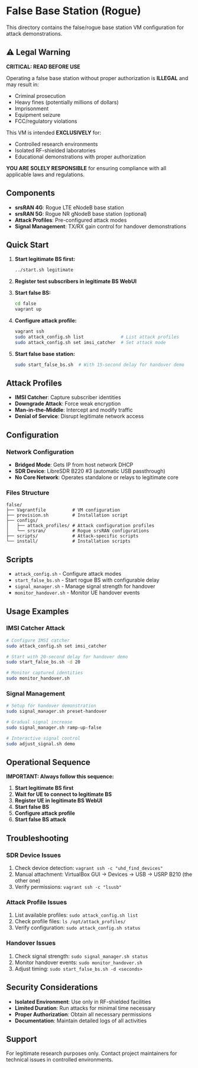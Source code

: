 # False Base Station (Rogue)

This directory contains the false/rogue base station VM configuration for attack demonstrations.

## ⚠️ Legal Warning

**CRITICAL: READ BEFORE USE**

Operating a false base station without proper authorization is **ILLEGAL** and may result in:

- Criminal prosecution
- Heavy fines (potentially millions of dollars)
- Imprisonment
- Equipment seizure
- FCC/regulatory violations

This VM is intended **EXCLUSIVELY** for:
- Controlled research environments
- Isolated RF-shielded laboratories
- Educational demonstrations with proper authorization

**YOU ARE SOLELY RESPONSIBLE** for ensuring compliance with all applicable laws and regulations.

## Components

- **srsRAN 4G**: Rogue LTE eNodeB base station
- **srsRAN 5G**: Rogue NR gNodeB base station (optional)
- **Attack Profiles**: Pre-configured attack modes
- **Signal Management**: TX/RX gain control for handover demonstrations

## Quick Start

1. **Start legitimate BS first:**
   ```bash
   ../start.sh legitimate
   ```

2. **Register test subscribers in legitimate BS WebUI**

3. **Start false BS:**
   ```bash
   cd false
   vagrant up
   ```

4. **Configure attack profile:**
   ```bash
   vagrant ssh
   sudo attack_config.sh list              # List attack profiles
   sudo attack_config.sh set imsi_catcher  # Set attack mode
   ```

5. **Start false base station:**
   ```bash
   sudo start_false_bs.sh  # With 15-second delay for handover demo
   ```

## Attack Profiles

- **IMSI Catcher**: Capture subscriber identities
- **Downgrade Attack**: Force weak encryption
- **Man-in-the-Middle**: Intercept and modify traffic
- **Denial of Service**: Disrupt legitimate network access

## Configuration

### Network Configuration

- **Bridged Mode**: Gets IP from host network DHCP
- **SDR Device**: LibreSDR B220 #3 (automatic USB passthrough)
- **No Core Network**: Operates standalone or relays to legitimate core

### Files Structure

```
false/
├── Vagrantfile          # VM configuration
├── provision.sh         # Installation script
├── configs/
│   ├── attack_profiles/ # Attack configuration profiles
│   └── srsran/          # Rogue srsRAN configurations
├── scripts/             # Attack-specific scripts
└── install/             # Installation scripts
```

## Scripts

- `attack_config.sh` - Configure attack modes
- `start_false_bs.sh` - Start rogue BS with configurable delay
- `signal_manager.sh` - Manage signal strength for handover
- `monitor_handover.sh` - Monitor UE handover events

## Usage Examples

### IMSI Catcher Attack

```bash
# Configure IMSI catcher
sudo attack_config.sh set imsi_catcher

# Start with 20-second delay for handover demo
sudo start_false_bs.sh -d 20

# Monitor captured identities
sudo monitor_handover.sh
```

### Signal Management

```bash
# Setup for handover demonstration
sudo signal_manager.sh preset-handover

# Gradual signal increase
sudo signal_manager.sh ramp-up-false

# Interactive signal control
sudo adjust_signal.sh demo
```

## Operational Sequence

**IMPORTANT: Always follow this sequence:**

1. **Start legitimate BS first**
2. **Wait for UE to connect to legitimate BS**
3. **Register UE in legitimate BS WebUI**
4. **Start false BS**
5. **Configure attack profile**
6. **Start false BS attack**

## Troubleshooting

### SDR Device Issues

1. Check device detection: `vagrant ssh -c "uhd_find_devices"`
2. Manual attachment: VirtualBox GUI → Devices → USB → USRP B210 (the other one)
3. Verify permissions: `vagrant ssh -c "lsusb"`

### Attack Profile Issues

1. List available profiles: `sudo attack_config.sh list`
2. Check profile files: `ls /opt/attack_profiles/`
3. Verify configuration: `sudo attack_config.sh status`

### Handover Issues

1. Check signal strength: `sudo signal_manager.sh status`
2. Monitor handover events: `sudo monitor_handover.sh`
3. Adjust timing: `sudo start_false_bs.sh -d <seconds>`

## Security Considerations

- **Isolated Environment**: Use only in RF-shielded facilities
- **Limited Duration**: Run attacks for minimal time necessary
- **Proper Authorization**: Obtain all necessary permissions
- **Documentation**: Maintain detailed logs of all activities

## Support

For legitimate research purposes only. Contact project maintainers for technical issues in controlled environments.
